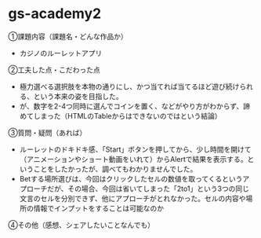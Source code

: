 # gs-academy2
①課題内容（課題名・どんな作品か）
- カジノのルーレットアプリ


②工夫した点・こだわった点
- 極力選べる選択肢を本物の通りにし、かつ当てれば当てるほど遊び続けられる、という本来の姿を目指した。
- が、数字を2-4つ同時に選んでコインを置く、などがやり方がわからず、諦めてしまった（HTMLのTableからはできないのではという結論）


③質問・疑問（あれば）
- ルーレットのドキドキ感、「Start」ボタンを押してから、少し時間を開けて（アニメーションやショート動画をいれて）からAlertで結果を表示する。ということをしたかったが、調べてもわかりませんでした。
- Betする場所選びは、今回はクリックしたセルの数値を取ってくるというアプローチだが、その場合、今回は省いてしまった「2to1」という3つの同じ文言のセルを分別できず、他にアプローチがとれなかった。セルの内容や場所の情報でインプットをすることは可能なのか


④その他（感想、シェアしたいことなんでも）
